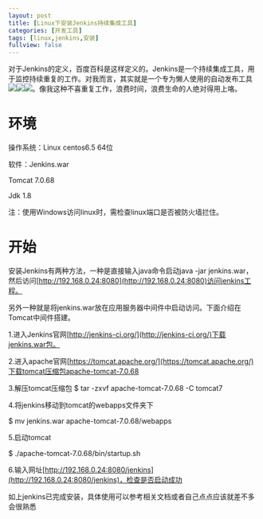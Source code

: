 ```yaml
---
layout: post
title: [Linux下安装Jenkins持续集成工具]
categories: [开发工具]
tags: [linux,jenkins,安装]
fullview: false
---
```

对于Jenkins的定义，百度百科是这样定义的。Jenkins是一个持续集成工具，用于监控持续重复的工作。对我而言，其实就是一个专为懒人使用的自动发布工具![](http://img.baidu.com/hi/jx2/j_0007.gif)![](http://img.baidu.com/hi/jx2/j_0007.gif)![](http://img.baidu.com/hi/jx2/j_0007.gif)。像我这种不喜重复工作，浪费时间，浪费生命的人绝对得用上咯。

# 环境

操作系统：Linux centos6.5 64位

软件：Jenkins.war

Tomcat 7.0.68

Jdk 1.8

注：使用Windows访问linux时，需检查linux端口是否被防火墙拦住。

# 开始

安装Jenkins有两种方法，一种是直接输入java命令启动java -jar jenkins.war，然后访问[http://192.168.0.24:8080](http://192.168.0.24:8080)访问jenkins工程。

另外一种就是将jenkins.war放在应用服务器中间件中启动访问。下面介绍在Tomcat中间件搭建。

1.进入Jenkins官网[http://jenkins-ci.org/](http://jenkins-ci.org/)下载jenkins.war包。

2.进入apache官网[https://tomcat.apache.org/](https://tomcat.apache.org/)下载tomcat压缩包apache-tomcat-7.0.68

3.解压tomcat压缩包
$ tar -zxvf apache-tomcat-7.0.68 -C tomcat7

4.将jenkins移动到tomcat的webapps文件夹下

$ mv jenkins.war apache-tomcat-7.0.68/webapps

5.启动tomcat

$ ./apache-tomcat-7.0.68/bin/startup.sh

6.输入网址[http://192.168.0.24:8080/jenkins](http://192.168.0.24:8080/jenkins)，检查是否启动成功

如上jenkins已完成安装，具体使用可以参考相关文档或者自己点点应该就差不多会很熟悉
